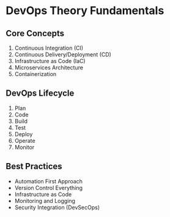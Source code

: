 # DevOps Theory Fundamentals

## Core Concepts
1. Continuous Integration (CI)
2. Continuous Delivery/Deployment (CD)
3. Infrastructure as Code (IaC)
4. Microservices Architecture
5. Containerization

## DevOps Lifecycle
1. Plan
2. Code
3. Build
4. Test
5. Deploy
6. Operate
7. Monitor

## Best Practices
- Automation First Approach
- Version Control Everything
- Infrastructure as Code
- Monitoring and Logging
- Security Integration (DevSecOps)

